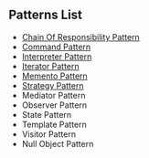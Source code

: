 ## Patterns List
* [Chain Of Responsibility Pattern](src/test/java/com/behavioral/chain/of/responsibility/pattern)
* [Command Pattern](src/test/java/com/behavioral/command/pattern)
* [Interpreter Pattern](src/test/java/com/behavioral/interpreter/pattern)
* [Iterator Pattern](src/test/java/com/behavioral/iterator/pattern)
* [Memento Pattern](src/test/java/com/behavioral/memento/pattern)
* [Strategy Pattern](src/test/java/com/behavioral/strategy/pattern)
* Mediator Pattern
* Observer Pattern
* State Pattern
* Template Pattern
* Visitor Pattern
* Null Object Pattern